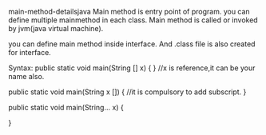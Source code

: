 main-method-detailsjava
Main method is entry point of program. you can define multiple mainmethod in each class. Main method is called or invoked by jvm(java virtual machine).

you can define main method inside interface. And .class file is also created for interface.

Syntax: public static void main(String [] x) { } //x is reference,it can be your name also.

public static void main(String x []) { //it is compulsory to add subscript. }

public static void main(String... x) {

}

